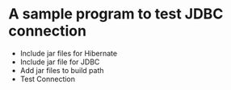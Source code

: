 # A sample program to test JDBC connection

* Include jar files for Hibernate
* Include jar file for JDBC
* Add jar files to build path
* Test Connection